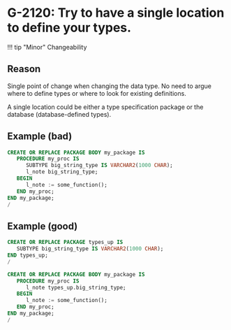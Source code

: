 # G-2120: Try to have a single location to define your types.

!!! tip "Minor"
    Changeability

## Reason

Single point of change when changing the data type. No need to argue where to define types or where to look for existing definitions.

A single location could be either a type specification package or the database (database-defined types).

## Example (bad)

``` sql
CREATE OR REPLACE PACKAGE BODY my_package IS
   PROCEDURE my_proc IS
      SUBTYPE big_string_type IS VARCHAR2(1000 CHAR);
      l_note big_string_type;
   BEGIN
      l_note := some_function();
   END my_proc;
END my_package;
/
```

## Example (good)

``` sql
CREATE OR REPLACE PACKAGE types_up IS
   SUBTYPE big_string_type IS VARCHAR2(1000 CHAR);
END types_up;
/

CREATE OR REPLACE PACKAGE BODY my_package IS
   PROCEDURE my_proc IS
      l_note types_up.big_string_type;
   BEGIN
      l_note := some_function();
   END my_proc;
END my_package;
/
```